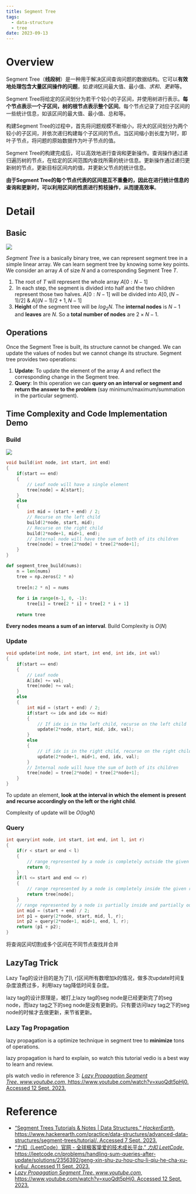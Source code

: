 ```yaml
---
title: Segment Tree
tags:
  - data-structure
  - tree
date: 2023-09-13
---
```

# Overview

Segment Tree（**线段树**）是一种用于解决区间查询问题的数据结构。它可以**有效地处理包含大量区间操作的问题**，如*查询*区间最大值、最小值、*求和*、*更新*等。

Segment Tree将给定的区间划分为若干个较小的子区间，并使用树进行表示。**每个节点表示一个子区间，树的根节点表示整个区间**。每个节点记录了对应子区间的一些统计信息，如该区间的最大值、最小值、总和等。

构建Segment Tree的过程中，首先将问题规模不断缩小，将大的区间划分为两个较小的子区间，并依次递归构建每个子区间的节点。当区间缩小到长度为1时，即叶子节点，将问题的原始数据作为叶子节点的值。

Segment Tree的构建完成后，可以高效地进行查询和更新操作。查询操作通过递归遍历树的节点，在给定的区间范围内查找所需的统计信息。更新操作通过递归更新树的节点，更新目标区间内的值，并更新父节点的统计信息。

**由于Segment Tree的每个节点代表的区间是互不重叠的，因此在进行统计信息的查询和更新时，可以利用区间的性质进行剪枝操作，从而提高效率**。

# Detail

## Basic 

![](computer_sci/data_structure_and_algorithm/tree/attachments/Pasted%20image%2020230907145346.png)

*Segment Tree* is a basically binary tree, we can represent segment tree in a simple linear array. We can learn segment tree by knowing some key points. We consider an array $A$ of size $N$ and a corresponding Segment Tree $T$.

1. The root of $T$ will represent the whole array $A[0:N-1]$
2.  In each step, the segment is divided into half and the two children represent those two halves. $A[0:N-1]$ will be divided into $A[0, (N-1)/2]$ & $A[(N-1)/2 + 1, N-1]$
3. **Height** of the segment tree will be $log_2{N}$. The **internal nodes** is $N-1$ and **leaves** are $N$. So a **total number of nodes** are $2 \times N - 1$.

## Operations

Once the Segment Tree is built, its structure cannot be changed. We can update the values of nodes but we cannot change its structure. Segment tree provides two operations:
1. **Update**: To update the element of the array $A$ and reflect the corresponding change in the Segment tree.
2. **Query**: In this operation we can **query on an interval or segment and return the answer to the problem** (say minimum/maximum/summation in the particular segment).

## Time Complexity and Code Implementation Demo

### Build

![](computer_sci/data_structure_and_algorithm/tree/attachments/Pasted%20image%2020230907170533.png)


```c
void build(int node, int start, int end)
{
    if(start == end)
    {
        // Leaf node will have a single element
        tree[node] = A[start];
    }
    else
    {
        int mid = (start + end) / 2;
        // Recurse on the left child
        build(2*node, start, mid);
        // Recurse on the right child
        build(2*node+1, mid+1, end);
        // Internal node will have the sum of both of its children
        tree[node] = tree[2*node] + tree[2*node+1];
    }
}
```


```python
def segment_tree_build(nums):
    n = len(nums)
    tree = np.zeros(2 * n)
    
    tree[n:2 * n] = nums
    
    for i in range(n-1, 0, -1):
        tree[i] = tree[2 * i] + tree[2 * i + 1]
        
    return tree
```


**Every nodes means a sum of an interval**. Build Complexity is $O(N)$

### Update

```c
void update(int node, int start, int end, int idx, int val)
{
    if(start == end)
    {
        // Leaf node
        A[idx] += val;
        tree[node] += val;
    }
    else
    {
        int mid = (start + end) / 2;
        if(start <= idx and idx <= mid)
        {
            // If idx is in the left child, recurse on the left child
            update(2*node, start, mid, idx, val);
        }
        else
        {
            // if idx is in the right child, recurse on the right child
            update(2*node+1, mid+1, end, idx, val);
        }
        // Internal node will have the sum of both of its children
        tree[node] = tree[2*node] + tree[2*node+1];
    }
}
```


To update an element, **look at the interval in which the element is present and recurse accordingly on the left or the right child**.

Complexity of update will be $O(logN)$


### Query

```c
int query(int node, int start, int end, int l, int r)
{
    if(r < start or end < l)
    {
        // range represented by a node is completely outside the given range
        return 0;
    }
    if(l <= start and end <= r)
    {
        // range represented by a node is completely inside the given range
        return tree[node];
    }
    // range represented by a node is partially inside and partially outside the given range
    int mid = (start + end) / 2;
    int p1 = query(2*node, start, mid, l, r);
    int p2 = query(2*node+1, mid+1, end, l, r);
    return (p1 + p2);
}
```

将查询区间切割成多个区间在不同节点查找并合并
## LazyTag Trick


Lazy Tag的设计目的是为了[l, r]区间所有数增加k的情况，做多次update时间复杂度浪费过多，利用lazy tag降低时间复杂度。

lazy tag的设计原理是，被打上lazy tag的seg node是已经更新完了的seg node，而lazy tag之下的seg node是没有更新的。只有要访问lazy tag之下的seg node的时候才去做更新，来节省更新。

### Lazy Tag Propagation

lazy propagation is a optimize technique in segment tree to **minimize** tons of operations.

lazy propagation is hard to explain, so watch this tutorial vedio is a best way to learn and review.

pls watch vedio in reference 3:  [_Lazy Propagation Segment Tree_. _www.youtube.com_, https://www.youtube.com/watch?v=xuoQdt5pHj0. Accessed 12 Sept. 2023.](https://www.youtube.com/watch?v=xuoQdt5pHj0)



# Reference

* [“Segment Trees Tutorials & Notes | Data Structures.” _HackerEarth_, https://www.hackerearth.com/practice/data-structures/advanced-data-structures/segment-trees/tutorial/. Accessed 7 Sept. 2023.](https://www.hackerearth.com/practice/data-structures/advanced-data-structures/segment-trees/tutorial/)
* [“力扣（LeetCode）官网 - 全球极客挚爱的技术成长平台.” _力扣 LeetCode_, https://leetcode.cn/problems/handling-sum-queries-after-update/solutions/2356392/geng-xin-shu-zu-hou-chu-li-qiu-he-cha-xu-kv6u/. Accessed 11 Sept. 2023.](https://leetcode.cn/problems/handling-sum-queries-after-update/solutions/2356392/geng-xin-shu-zu-hou-chu-li-qiu-he-cha-xu-kv6u/)
* [_Lazy Propagation Segment Tree_. _www.youtube.com_, https://www.youtube.com/watch?v=xuoQdt5pHj0. Accessed 12 Sept. 2023.](https://www.youtube.com/watch?v=xuoQdt5pHj0)